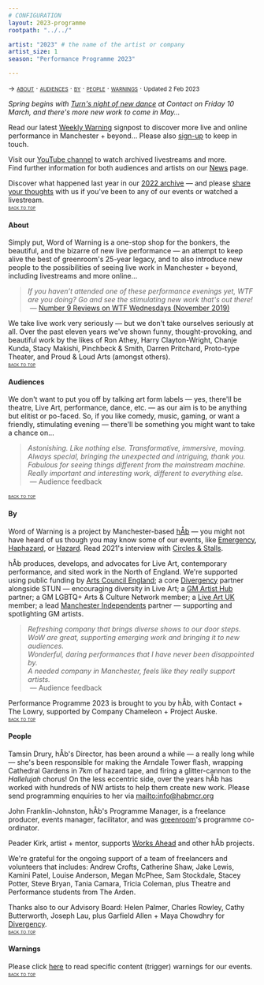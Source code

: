 ```yaml
---
# CONFIGURATION
layout: 2023-programme
rootpath: "../../"

artist: "2023" # the name of the artist or company
artist_size: 1
season: "Performance Programme 2023"

---
```

<span style='font-variant: small-caps'>→ [about](/current/2023/#about) · [audiences](/current/2023/#audiences) · [by](/current/2023/#by) · [people](/current/2023/#people) · [warnings](/current/2023/#warnings)</span> · <small>Updated 2 Feb 2023</small>        
         
*Spring begins with [Turn's night of new dance](/current/2023-turn) at Contact on Friday 10 March, and there's more new work to come in May…*         
         
Read our latest <a href="http://wordofwarning.posthaven.com" target="_blank">Weekly Warning</a> signpost to discover more live and online performance in Manchester + beyond… Please also <a href="{{ site.mailer_signup_url }}" target="_blank">sign-up</a> to keep in touch.        
        
Visit our <a href="https://youtube.com/@warnmcr" target="_blank">YouTube channel</a> to watch archived livestreams and more.<br>Find further information for both audiences and artists on our [News](/news) page.         
        
Discover what happened last year in our [2022 archive](/archive/2022) — and please <a href="http://bit.ly/warnmcrfeedback" target="_blank">share your thoughts</a> with us if you've been to any of our events or watched a livestream.        
<small><span style='font-variant: small-caps'>[back to top](/current/2023)</span></small>        
        
#### About         
Simply put, Word of Warning is a one-stop shop for the bonkers, the beautiful, and the bizarre of new live performance — an attempt to keep alive the best of greenroom's 25-year legacy, and to also introduce new people to the possibilities of seeing live work in Manchester + beyond, including livestreams and more online…          
>*If you haven’t attended one of these performance evenings yet, WTF are you doing? Go and see the stimulating new work that's out there!*<br>&nbsp;— <a href="http://number9reviews.blogspot.com/2019/11/theatre-review-tom-cassani-i-promise.html" target="_blank">Number 9 Reviews on WTF Wednesdays (November 2019)</a>        
      
We take live work very seriously — but we don't take ourselves seriously at all. Over the past eleven years we've shown funny, thought-provoking, and beautiful work by the likes of Ron Athey, Harry Clayton-Wright, Chanje Kunda, Stacy Makishi, Pinchbeck & Smith, Darren Pritchard, Proto-type Theater, and Proud & Loud Arts (amongst others).         
<small><span style='font-variant: small-caps'>[back to top](/current/2023)</span></small>         
         
#### Audiences         
We don't want to put you off by talking art form labels — yes, there'll be theatre, Live Art, performance, dance, etc. — as our aim is to be anything but elitist or po-faced. So, if you like comedy, music, gaming, or want a friendly, stimulating evening — there'll be something you might want to take a chance on…         
>*Astonishing. Like nothing else. Transformative, immersive, moving.*<br>*Always special, bringing the unexpected and intriguing, thank you.*<br>*Fabulous for seeing things different from the mainstream machine.<br>Really important and interesting work, different to everything else.*<br>&nbsp;— Audience feedback          
         
<small><span style='font-variant: small-caps'>[back to top](/current/2023)</span></small>        
        
#### By         
Word of Warning is a project by Manchester-based [hÅb](/hab) — you might not have heard of us though you may know some of our events, like [Emergency](http://emergencymcr.org), [Haphazard](http://haphazardmcr.org), or [Hazard](http://hazardmcr.org). Read 2021's interview with <a href="https://circlesandstalls.com/2021/09/17/an-interview-with-word-of-warnings-tamsin-drury" target="_blank">Circles & Stalls</a>.         
          
hÅb produces, develops, and advocates for Live Art, contemporary performance, and sited work in the North of England. We're supported using public funding by <a href="http://artscouncil.org.uk/our-investment/national-portfolio-2018-22" target="_blank">Arts Council England</a>; a core <a href="http://divergencymcr.org" target="_blank">Divergency</a> partner alongside STUN — encouraging diversity in Live Art; a <a href="http://gm-artisthub.co.uk" target="_blank">GM Artist Hub</a> partner; a GM LGBTQ+ Arts & Culture Network member; a <a href="http://liveartuk.org" target="_blank">Live Art UK</a> member; a lead <a href="https://manchesterindependents.org" target="_blank">Manchester Independents</a> partner — supporting and spotlighting GM artists.         
>*Refreshing company that brings diverse shows to our door steps.*<br>*WoW are great, supporting emerging work and bringing it to new audiences.*<br>*Wonderful, daring performances that I have never been disappointed by.<br>A needed company in Manchester, feels like they really support artists.*<br>&nbsp;— Audience feedback         
         
Performance Programme 2023 is brought to you by hÅb, with Contact + The Lowry, supported by Company Chameleon + Project Auske.        
<small><span style='font-variant: small-caps'>[back to top](/current/2023)</span></small>        
         
#### People        
Tamsin Drury, hÅb's Director, has been around a while — a really long while — she's been responsible for making the Arndale Tower flash, wrapping Cathedral Gardens in 7km of hazard tape, and firing a glitter-cannon to the *Hallelujah* chorus! On the less eccentric side, over the years hÅb has worked with hundreds of NW artists to help them create new work. Please send programming enquiries to her via <mailto:info@habmcr.org>        
        
John Franklin-Johnston, hÅb's Programme Manager, is a freelance producer, events manager, facilitator, and was <a href="http://greenroomarts.org" target="_blank">greenroom</a>'s programme co-ordinator.         
         
Peader Kirk, artist + mentor, supports [Works Ahead](/hab/worksahead) and other hÅb projects.         
         
We're grateful for the ongoing support of a team of freelancers and volunteers that includes: Andrew Crofts, Catherine Shaw, Jake Lewis, Kamini Patel, Louise Anderson, Megan McPhee, Sam Stockdale, Stacey Potter, Steve Bryan, Tania Camara, Tricia Coleman, plus Theatre and Performance students from The Arden.         
         
Thanks also to our Advisory Board: Helen Palmer, Charles Rowley, Cathy Butterworth, Joseph Lau, plus Garfield Allen + Maya Chowdhry for [Divergency](/hab/divergencymcr).        
<small><span style='font-variant: small-caps'>[back to top](/current/2023)</span></small>        
         
#### Warnings          
Please click [here](/warnings) to read specific content (trigger) warnings for our events.        
<small><span style='font-variant: small-caps'>[back to top](/current/2023)</span></small>
